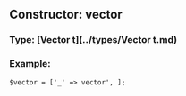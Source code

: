 ## Constructor: vector  




### Type: [Vector t](../types/Vector t.md)


### Example:

```
$vector = ['_' => vector', ];
```